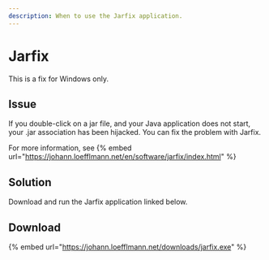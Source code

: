 ```yaml
---
description: When to use the Jarfix application.
---
```


# Jarfix

This is a fix for Windows only.

## Issue

If you double-click on a jar file, and your Java application does not start, your .jar association has been hijacked. You can fix the problem with Jarfix.

For more information, see
{% embed url="https://johann.loefflmann.net/en/software/jarfix/index.html" %}

## Solution

Download and run the Jarfix application linked below.

## Download

{% embed url="https://johann.loefflmann.net/downloads/jarfix.exe" %}
